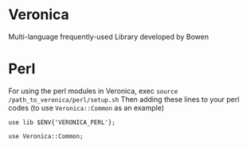 # Veronica
Multi-language frequently-used Library developed by Bowen

# Perl
For using the perl modules in Veronica, exec `source /path_to_veronica/perl/setup.sh`
Then adding these lines to your perl codes (to use `Veronica::Common` as an example)

`use lib $ENV{'VERONICA_PERL'};`

`use Veronica::Common;`
